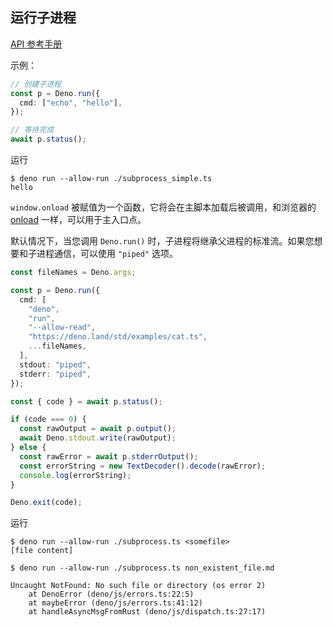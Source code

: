## 运行子进程

[API 参考手册](https://doc.deno.land/https/github.com/denoland/deno/releases/latest/download/lib.deno.d.ts#Deno.run)

示例：

```ts
// 创建子进程
const p = Deno.run({
  cmd: ["echo", "hello"],
});

// 等待完成
await p.status();
```

运行

```shell
$ deno run --allow-run ./subprocess_simple.ts
hello
```

`window.onload` 被赋值为一个函数，它将会在主脚本加载后被调用，和浏览器的 [onload](https://developer.mozilla.org/en-US/docs/Web/API/GlobalEventHandlers/onload) 一样，可以用于主入口点。

默认情况下，当您调用 `Deno.run()` 时，子进程将继承父进程的标准流。如果您想要和子进程通信，可以使用 `"piped"` 选项。

```ts
const fileNames = Deno.args;

const p = Deno.run({
  cmd: [
    "deno",
    "run",
    "--allow-read",
    "https://deno.land/std/examples/cat.ts",
    ...fileNames,
  ],
  stdout: "piped",
  stderr: "piped",
});

const { code } = await p.status();

if (code === 0) {
  const rawOutput = await p.output();
  await Deno.stdout.write(rawOutput);
} else {
  const rawError = await p.stderrOutput();
  const errorString = new TextDecoder().decode(rawError);
  console.log(errorString);
}

Deno.exit(code);
```

运行

```shell
$ deno run --allow-run ./subprocess.ts <somefile>
[file content]

$ deno run --allow-run ./subprocess.ts non_existent_file.md

Uncaught NotFound: No such file or directory (os error 2)
    at DenoError (deno/js/errors.ts:22:5)
    at maybeError (deno/js/errors.ts:41:12)
    at handleAsyncMsgFromRust (deno/js/dispatch.ts:27:17)
```
